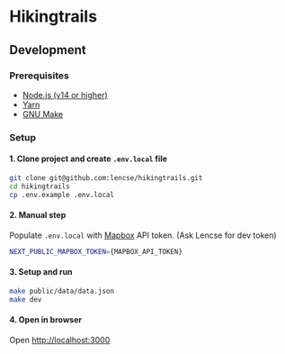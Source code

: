 # Hikingtrails

## Development

### Prerequisites

* [Node.js (v14 or higher)](https://nodejs.org/en/)
* [Yarn](https://yarnpkg.com/)
* [GNU Make](https://www.gnu.org/software/make/)

### Setup

#### 1. Clone project and create `.env.local` file

````sh
git clone git@github.com:lencse/hikingtrails.git
cd hikingtrails
cp .env.example .env.local
````

#### 2. Manual step

Populate `.env.local` with [Mapbox](https://www.mapbox.com/) API token. (Ask Lencse for dev token)

````sh
NEXT_PUBLIC_MAPBOX_TOKEN={MAPBOX_API_TOKEN}
````

#### 3. Setup and run

````sh
make public/data/data.json
make dev
````

#### 4. Open in browser

Open [http://localhost:3000](http://localhost:3000)
